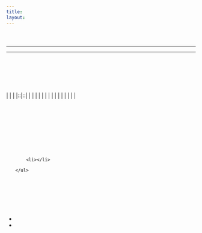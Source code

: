```yaml
---
title:
layout:
---
```

# 

<div class="infobox box text-center">
    <img src="" alt="" />
    <hr />
    <div class="row section-text text-left">
        <div class="col">
        <p><strong></strong></p>
        </div>
        <div class="col">
        <p><a href=""></a></p>
        </div>
    </div>
    <hr />
    <recipe></recipe>
</div>

<br />

<p style="text-align:center;"><recipe></recipe></p>

<p style="text-align:center;"><img src="" alt="">    <img src="" alt="">    <img src="" alt=""></p>

<br />







|  |  |
|::|::|
|  |  |
|  |  |
|  |  |
|  |  |
|  |  |



<br />

<p style="text-align:center;"><img src="" alt="">    <img src="" alt="">    <img src="" alt=""></p>

<br />



<br />

<div class="row">
  <div class="col-sm-12 col-md">
    <img src="" class="img-fluid mx-auto" alt="">
  </div>
  <div class="col-sm-12 col-md">
    <p>   </p>
    <ul><br>
      
        <li></li>
      
    </ul>
  </div>
</div>

<br />  


<br />

<div class="row">
  <div class="col-sm-12 col-md">
    <img src="" class="img-fluid mx-auto" alt="">
  </div>
  <div class="col-sm-12 col-md">
    <br><br><br>
    <p></p>
    <ul>
      <li> </li>
      <li> </li>
    </ul>
  </div>
</div>

<br />